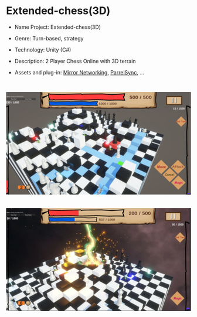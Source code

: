 # Extended-chess(3D)

 - Name Project: Extended-chess(3D)


- Genre: Turn-based, strategy
- Technology: Unity (C#)
- Description: 2 Player Chess Online with 3D terrain
- Assets and plug-in: [Mirror Networking](https://assetstore.unity.com/packages/tools/network/mirror-129321?srsltid=AfmBOopFBws6QxMWuxeYT0ZUe2bB-FTntT_OznVswz0dPOc6cyQLcG66),
 [ParrelSync](https://github.com/VeriorPies/ParrelSync), ...
<br>

![InGame1](https://github.com/vquang31/Extended-chess-3D/blob/master/Assets/Resources/Images/_git/i1.png "In game screen")
<br>
<br>
<br>
![InGame2](https://github.com/vquang31/Extended-chess-3D/blob/master/Assets/Resources/Images/_git/i2.png)
